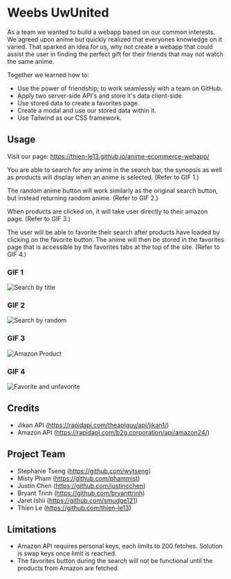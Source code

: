 # Weebs UwUnited

As a team we wanted to build a webapp based on our common interests. We agreed upon anime but quickly realized that everyones knowledge on it varied.
That sparked an idea for us, why not create a webapp that could assist the user in finding the perfect gift for their friends that may not watch the same anime.

Together we learned how to:

- Use the power of friendship; to work seamlessly with a team on GitHub.
- Apply two server-side API's and store it's data client-side.
- Use stored data to create a favorites page.
- Create a modal and use our stored data within it.
- Use Tailwind as our CSS framework.

## Usage

Visit our page: https://thien-le13.github.io/anime-ecommerce-webapp/

You are able to search for any anime in the search bar, the synopsis as well as products will display when an anime is selected. (Refer to GIF 1.)

The random anime button will work similarly as the original search button, but instead returning random anime. (Refer to GIF 2.)

When products are clicked on, it will take user directly to their amazon page. (Refer to GIF 3.)

The user will be able to favorite their search after products have loaded by clicking on the favorite button. The anime will then be stored in the favorites page that is accessible by the favorites tabs at the top of the site. (Refer to GIF 4.)

### GIF 1
![Search by title](./assets/img/search-by-title.gif)

### GIF 2
![Search by random](./assets/img/search-by-random.gif)

### GIF 3
![Amazon Product](./assets/img/amazon-product.gif)

### GIF 4
![Favorite and unfavorite](./assets/img/fav-unfav.gif)

## Credits

- Jikan API (https://rapidapi.com/theapiguy/api/jikan1/)
- Amazon API (https://rapidapi.com/b2g.corporation/api/amazon24/)

## Project Team

- Stephanie Tseng (https://github.com/wytseng)
- Misty Pham (https://github.com/phammist)
- Justin Chen (https://github.com/justincchen)
- Bryant Trinh (https://github.com/bryanttrinh)
- Jaret Ishii (https://github.com/smudge121)
- Thien Le (https://github.com/thien-le13)

## Limitations

- Amazon API requires personal keys, each limits to 200 fetches. Solution is swap keys once limit is reached.
- The favorites button during the search will not be functional until the products from Amazon are fetched.
